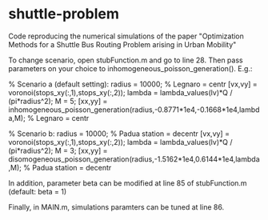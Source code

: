 # shuttle-problem
Code reproducing the numerical simulations of the paper "Optimization Methods for a Shuttle Bus Routing Problem arising in Urban Mobility"

To change scenario, open stubFunction.m and go to line 28. Then pass parameters on your choice to inhomogeneous_poisson_generation(). E.g.:

% Scenario a (default setting): 
radius = 10000; % Legnaro = centr
[vx,vy] = voronoi(stops_xy(:,1),stops_xy(:,2));
lambda = lambda_values(lv)\*Q / (pi\*radius^2);
M = 5;
[xx,yy] = inhomogeneous_poisson_generation(radius,-0.8771\*1e4,-0.1668\*1e4,lambda,M); % Legnaro = centr

% Scenario b:
radius = 10000; % Padua station = decentr
[vx,vy] = voronoi(stops_xy(:,1),stops_xy(:,2));
lambda = lambda_values(lv)\*Q / (pi\*radius^2);
M = 3;
[xx,yy] = disomogeneous_poisson_generation(radius,-1.5162\*1e4,0.6144\*1e4,lambda,M); % Padua station = decentr

In addition, parameter beta can be modified at line 85 of stubFunction.m (default: beta = 1)

Finally, in MAIN.m, simulations paramters can be tuned at line 86.

